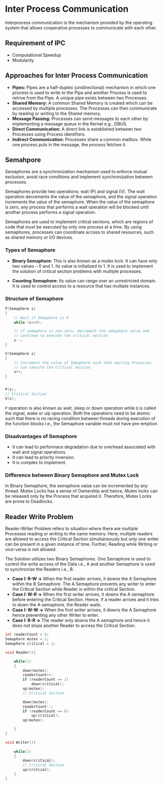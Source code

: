 # Inter Process Communication

Interprocess communication is the mechanism provided by the operating system that allows cooperative processes to communicate with each other. 

## Requirement of IPC

* Computational Speedup
* Modularity

## Approaches for Inter Process Communication

* **Pipes:** Pipes are a half-duplex (unidirectional) mechanism in which one process is used to write to the Pipe and another Process is used to retrive from the Pipe. A unique pipe exists between two Processes.
* **Shared Memory:** A common Shared Memory is created which can be accessed by multiple processes. The Processes can then communicate by reading or writing to the Shared memory.
* **Message Passing:** Processes can send messages to each other by implementing a message queue in the Kernel e.g., DBUS.
* **Direct Communication:** A direct link is established between two Processes using Process identifiers.
* **Indirect Communication:** Processes share a common mailbox. While one process puts in the message, the process fetches it.

## Semahpore

Semaphores are a synchronization mechanism used to enforce mutual exclusion, avoid race conditions and implement synchronization between processes.

Semaphores provide two operations: wait (P) and signal (V). The wait operation decrements the value of the semaphore, and the signal operation increments the value of the semaphore. When the value of the semaphore is zero, any process that performs a wait operation will be blocked until another process performs a signal operation.

Semaphores are used to implement critical sections, which are regions of code that must be executed by only one process at a time. By using semaphores, processes can coordinate access to shared resources, such as shared memory or I/O devices.

### Types of Semaphore

* **Binary Semaphore:**  This is also known as a mutex lock. It can have only two values – 0 and 1. Its value is initialized to 1. It is used to implement the solution of critical section problems with multiple processes.

* **Counting Semaphore:** Its value can range over an unrestricted domain. It is used to control access to a resource that has multiple instances.

### Structure of Semaphore

```c
P(Semaphore s)
{
    // Wait if Semaphore is 0
    while (s<=0);

    // If semaphore is non-zero, decrement the semaphore value and 
    // continue to execute the critical section
    s--;
}

V(Semaphore s)
{
    // Increment the value of Semaphore such that waiting Processes
    // can execute the Critical Section
    s++;
}


P(s);
// Critical Section
V(s);
```

`P` operation is also known as wait, sleep or down operation while `Q` is called the signal, wake or uip operation. Both the operations need to be atomic such that there is no racing condition between threads during execution of the function blocks i.e., the Semaphore variable must not have pre-emption.

### Disadvantages of Semaphore

* It can lead to performace degradation due to overhead associated with wait and signal operations.
* It can lead to priority inversion.
* It is complex to implement.

### Difference between Binary Semaphore and Mutex Lock

In Binary Semaphore, the semaphore value can be incremented by any thread. Mutex Locks has a sense of Ownership and hence, Mutex locks can be released only by the Process that acquired it. Therefore, Mutex Locks are prone to Deadlocks.

## Reader Write Problem

Reader-Writer Problem refers to situation where there are multiple Processes reading or writing to the same memory.
Here, multiple readers are allowed to access the Critical Section simultaneously but only one writer can be present in a given instance of time. Further, Reading while Writing or vice-versa is not allowed.

The Solution utilizes two Binary Semaphores. One Semaphore is used to control the write access of the Data i.e., A and another Semaphore is used to synchronize the Readers i.e., B.

* **Case I: R-W ->** When the first reader arrives, it downs the A Semaphore within the B Semaphore. The A Semaphore prevents any writer to enter the Critical Section while Reader is within the critical Section.
* **Case I: W-R ->** When the first writer arrives, it downs the A semaphore before entering the Critical Section. Hence, if a reader arrives and it tries to down the A semaphore, the Reader waits.
* **Case I: W-W ->** When the first writer arrives, it downs the A Semaphore hence preventing any other Writer to enter.
* **Case I: R-R ->** The reader only downs the A semaphore and hence it does not stops another Reader to access the Critical Section.

```C
int readerCount = 0;
Semaphore mutex = 1;
Semaphore critical = 1;

void Reader(){

    while(1)
    {
        down(mutex);
        readerCount++;
        if (readerCount == 1)
            down(critical);
        up(mutex);
        // Critical Section

        down(mutex);
        readerCount--;
        if (readerCount == 0)
            up(critical);
        up(mutex);

    }
}

void Writer(){
    
    while(1)
    {
        down(critical);
        // Critical Section
        up(critcial);
    }
}
```